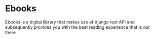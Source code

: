 # Ebooks
Ebooks is a digital library that makes use of django rest API and subsequently provides you with the best reading experience that is out there
